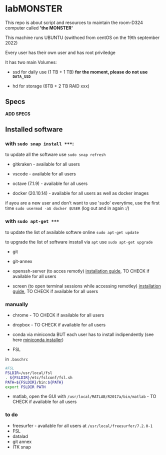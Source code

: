 # labMONSTER

This repo is about script and resources to maintain the room-D324 computer called **'the MONSTER'**

This machine runs UBUNTU (swithced from centOS on the 19th september 2022)

Every user has their own user and has root priviledge

It has two main Volumes:

- ssd for daily use (1 TB + 1 TB) **for the moment, please do not use `DATA_SSD`**

- hd for storage (6TB + 2 TB RAID xxx)

## Specs

**ADD SPECS**

## Installed software

### with `sudo snap install ***`:

to update all the software use `sudo snap refresh` 

* gitkraken - available for all users

* vscode - available for all users

* octave (7.1.9) - available for all users

* docker (20.10.14) - available for all users as well as docker images

if ayou are a new user and don't want to use 'sudo' everytime, use the first time `sudo usermod -aG docker $USER` (log out and in again :/)

### with `sudo apt-get ***`

to update the list of available softwre online `sudo apt-get update`

to upgrade the list of software insstall via `apt` use `sudo apt-get upgrade`

* git

* git-annex

* openssh-server (to acces remotly) [installation guide](https://linuxize.com/post/how-to-enable-ssh-on-ubuntu-18-04/), TO CHECK if available for all users

* screen (to open terminal sessions while accessing remotley) [installation guide](https://linuxize.com/post/how-to-use-linux-screen/), TO CHECK if available for all users

### manually

* chrome - TO CHECK if available for all users

* dropbox - TO CHECK if available for all users

* conda via miniconda BUT each user has to install indipendently (see here [miniconda installer](https://docs.conda.io/en/latest/miniconda.html))

* FSL

in `.baschrc`
```bash
#FSL
FSLDIR=/usr/local/fsl
. ${FSLDIR}/etc/fslconf/fsl.sh
PATH=${FSLDIR}/bin:${PATH}
export FSLDIR PATH
```

* matlab, open the GUI with `/usr/local/MATLAB/R2017a/bin/matlab` - TO CHECK if available for all users



### to do
* freesurfer - available for all users at `/usr/local/freesurfer/7.2.0-1`
* FSL
* datalad
* git annex
* ITK snap

